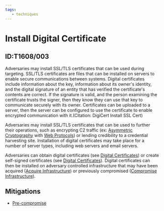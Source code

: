 ```yaml
---
tags:
   - techniques
---
```

# Install Digital Certificate
## ID:T1608/003
Adversaries may install SSL/TLS certificates that can be used during targeting. SSL/TLS certificates are files that can be installed on servers to enable secure communications between systems. Digital certificates include information about the key, information about its owner's identity, and the digital signature of an entity that has verified the certificate's contents are correct. If the signature is valid, and the person examining the certificate trusts the signer, then they know they can use that key to communicate securely with its owner. Certificates can be uploaded to a server, then the server can be configured to use the certificate to enable encrypted communication with it.(Citation: DigiCert Install SSL Cert)

Adversaries may install SSL/TLS certificates that can be used to further their operations, such as encrypting C2 traffic (ex: [Asymmetric Cryptography](techniques/T1573/002) with [Web Protocols](techniques/T1071/001)) or lending credibility to a credential harvesting site. Installation of digital certificates may take place for a number of server types, including web servers and email servers. 

Adversaries can obtain digital certificates (see [Digital Certificates](techniques/T1588/004)) or create self-signed certificates (see [Digital Certificates](techniques/T1587/003)). Digital certificates can then be installed on adversary controlled infrastructure that may have been acquired ([Acquire Infrastructure](techniques/T1583)) or previously compromised ([Compromise Infrastructure](techniques/T1584)).
## Mitigations
* [Pre-compromise](mitigations/M1056)
